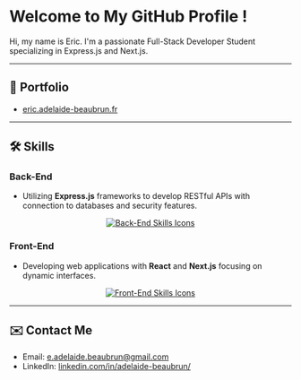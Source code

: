 # Welcome to My GitHub Profile !

Hi, my name is Eric. I'm a passionate Full-Stack Developer Student specializing in Express.js and Next.js.

---

## 📁 Portfolio
* [eric.adelaide-beaubrun.fr](https://eric.adelaide-beaubrun.fr)

---

## 🛠️ Skills

### Back-End
* Utilizing **Express.js** frameworks to develop RESTful APIs with connection to databases and security features.

<p align="center">
  <a href="https://skillicons.dev">
    <img src="https://skillicons.dev/icons?i=java,python,nodejs,express" alt="Back-End Skills Icons"/>    
  </a>
</p>

### Front-End
* Developing web applications with **React** and **Next.js** focusing on dynamic interfaces.

<p align="center">
  <a href="https://skillicons.dev">
    <img src="https://skillicons.dev/icons?i=js,ts,react,next" alt="Front-End Skills Icons"/>
  </a>
</p>

---

## ✉️ Contact Me

* Email: [e.adelaide.beaubrun@gmail.com](mailto:e.adelaide.beaubrun@gmail.com)
* LinkedIn: [linkedin.com/in/adelaide-beaubrun/](https://www.linkedin.com/in/adelaide-beaubrun/)
